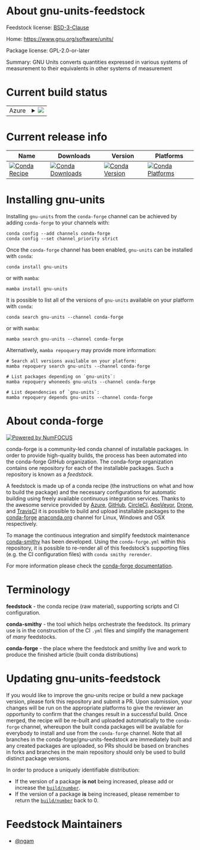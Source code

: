 About gnu-units-feedstock
=========================

Feedstock license: [BSD-3-Clause](https://github.com/conda-forge/gnu-units-feedstock/blob/main/LICENSE.txt)

Home: https://www.gnu.org/software/units/

Package license: GPL-2.0-or-later

Summary: GNU Units converts quantities expressed in various systems of measurement to their equivalents in other systems of measurement

Current build status
====================


<table>
    
  <tr>
    <td>Azure</td>
    <td>
      <details>
        <summary>
          <a href="https://dev.azure.com/conda-forge/feedstock-builds/_build/latest?definitionId=14927&branchName=main">
            <img src="https://dev.azure.com/conda-forge/feedstock-builds/_apis/build/status/gnu-units-feedstock?branchName=main">
          </a>
        </summary>
        <table>
          <thead><tr><th>Variant</th><th>Status</th></tr></thead>
          <tbody><tr>
              <td>linux_64</td>
              <td>
                <a href="https://dev.azure.com/conda-forge/feedstock-builds/_build/latest?definitionId=14927&branchName=main">
                  <img src="https://dev.azure.com/conda-forge/feedstock-builds/_apis/build/status/gnu-units-feedstock?branchName=main&jobName=linux&configuration=linux%20linux_64_" alt="variant">
                </a>
              </td>
            </tr><tr>
              <td>linux_aarch64</td>
              <td>
                <a href="https://dev.azure.com/conda-forge/feedstock-builds/_build/latest?definitionId=14927&branchName=main">
                  <img src="https://dev.azure.com/conda-forge/feedstock-builds/_apis/build/status/gnu-units-feedstock?branchName=main&jobName=linux&configuration=linux%20linux_aarch64_" alt="variant">
                </a>
              </td>
            </tr><tr>
              <td>linux_ppc64le</td>
              <td>
                <a href="https://dev.azure.com/conda-forge/feedstock-builds/_build/latest?definitionId=14927&branchName=main">
                  <img src="https://dev.azure.com/conda-forge/feedstock-builds/_apis/build/status/gnu-units-feedstock?branchName=main&jobName=linux&configuration=linux%20linux_ppc64le_" alt="variant">
                </a>
              </td>
            </tr><tr>
              <td>osx_64</td>
              <td>
                <a href="https://dev.azure.com/conda-forge/feedstock-builds/_build/latest?definitionId=14927&branchName=main">
                  <img src="https://dev.azure.com/conda-forge/feedstock-builds/_apis/build/status/gnu-units-feedstock?branchName=main&jobName=osx&configuration=osx%20osx_64_" alt="variant">
                </a>
              </td>
            </tr><tr>
              <td>osx_arm64</td>
              <td>
                <a href="https://dev.azure.com/conda-forge/feedstock-builds/_build/latest?definitionId=14927&branchName=main">
                  <img src="https://dev.azure.com/conda-forge/feedstock-builds/_apis/build/status/gnu-units-feedstock?branchName=main&jobName=osx&configuration=osx%20osx_arm64_" alt="variant">
                </a>
              </td>
            </tr>
          </tbody>
        </table>
      </details>
    </td>
  </tr>
</table>

Current release info
====================

| Name | Downloads | Version | Platforms |
| --- | --- | --- | --- |
| [![Conda Recipe](https://img.shields.io/badge/recipe-gnu--units-green.svg)](https://anaconda.org/conda-forge/gnu-units) | [![Conda Downloads](https://img.shields.io/conda/dn/conda-forge/gnu-units.svg)](https://anaconda.org/conda-forge/gnu-units) | [![Conda Version](https://img.shields.io/conda/vn/conda-forge/gnu-units.svg)](https://anaconda.org/conda-forge/gnu-units) | [![Conda Platforms](https://img.shields.io/conda/pn/conda-forge/gnu-units.svg)](https://anaconda.org/conda-forge/gnu-units) |

Installing gnu-units
====================

Installing `gnu-units` from the `conda-forge` channel can be achieved by adding `conda-forge` to your channels with:

```
conda config --add channels conda-forge
conda config --set channel_priority strict
```

Once the `conda-forge` channel has been enabled, `gnu-units` can be installed with `conda`:

```
conda install gnu-units
```

or with `mamba`:

```
mamba install gnu-units
```

It is possible to list all of the versions of `gnu-units` available on your platform with `conda`:

```
conda search gnu-units --channel conda-forge
```

or with `mamba`:

```
mamba search gnu-units --channel conda-forge
```

Alternatively, `mamba repoquery` may provide more information:

```
# Search all versions available on your platform:
mamba repoquery search gnu-units --channel conda-forge

# List packages depending on `gnu-units`:
mamba repoquery whoneeds gnu-units --channel conda-forge

# List dependencies of `gnu-units`:
mamba repoquery depends gnu-units --channel conda-forge
```


About conda-forge
=================

[![Powered by
NumFOCUS](https://img.shields.io/badge/powered%20by-NumFOCUS-orange.svg?style=flat&colorA=E1523D&colorB=007D8A)](https://numfocus.org)

conda-forge is a community-led conda channel of installable packages.
In order to provide high-quality builds, the process has been automated into the
conda-forge GitHub organization. The conda-forge organization contains one repository
for each of the installable packages. Such a repository is known as a *feedstock*.

A feedstock is made up of a conda recipe (the instructions on what and how to build
the package) and the necessary configurations for automatic building using freely
available continuous integration services. Thanks to the awesome service provided by
[Azure](https://azure.microsoft.com/en-us/services/devops/), [GitHub](https://github.com/),
[CircleCI](https://circleci.com/), [AppVeyor](https://www.appveyor.com/),
[Drone](https://cloud.drone.io/welcome), and [TravisCI](https://travis-ci.com/)
it is possible to build and upload installable packages to the
[conda-forge](https://anaconda.org/conda-forge) [anaconda.org](https://anaconda.org/)
channel for Linux, Windows and OSX respectively.

To manage the continuous integration and simplify feedstock maintenance
[conda-smithy](https://github.com/conda-forge/conda-smithy) has been developed.
Using the ``conda-forge.yml`` within this repository, it is possible to re-render all of
this feedstock's supporting files (e.g. the CI configuration files) with ``conda smithy rerender``.

For more information please check the [conda-forge documentation](https://conda-forge.org/docs/).

Terminology
===========

**feedstock** - the conda recipe (raw material), supporting scripts and CI configuration.

**conda-smithy** - the tool which helps orchestrate the feedstock.
                   Its primary use is in the construction of the CI ``.yml`` files
                   and simplify the management of *many* feedstocks.

**conda-forge** - the place where the feedstock and smithy live and work to
                  produce the finished article (built conda distributions)


Updating gnu-units-feedstock
============================

If you would like to improve the gnu-units recipe or build a new
package version, please fork this repository and submit a PR. Upon submission,
your changes will be run on the appropriate platforms to give the reviewer an
opportunity to confirm that the changes result in a successful build. Once
merged, the recipe will be re-built and uploaded automatically to the
`conda-forge` channel, whereupon the built conda packages will be available for
everybody to install and use from the `conda-forge` channel.
Note that all branches in the conda-forge/gnu-units-feedstock are
immediately built and any created packages are uploaded, so PRs should be based
on branches in forks and branches in the main repository should only be used to
build distinct package versions.

In order to produce a uniquely identifiable distribution:
 * If the version of a package **is not** being increased, please add or increase
   the [``build/number``](https://docs.conda.io/projects/conda-build/en/latest/resources/define-metadata.html#build-number-and-string).
 * If the version of a package **is** being increased, please remember to return
   the [``build/number``](https://docs.conda.io/projects/conda-build/en/latest/resources/define-metadata.html#build-number-and-string)
   back to 0.

Feedstock Maintainers
=====================

* [@ngam](https://github.com/ngam/)

